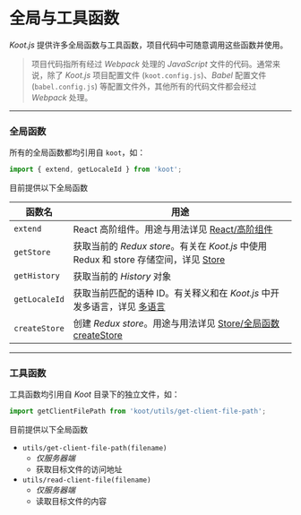 # 全局与工具函数

_Koot.js_ 提供许多全局函数与工具函数，项目代码中可随意调用这些函数并使用。

> 项目代码指所有经过 _Webpack_ 处理的 _JavaScript_ 文件的代码。通常来说，除了 _Koot.js_ 项目配置文件 (`koot.config.js`)、_Babel_ 配置文件 (`babel.config.js`) 等配置文件外，其他所有的代码文件都会经过 _Webpack_ 处理。

---

### 全局函数

所有的全局函数都均引用自 `koot`，如：

```javascript
import { extend, getLocaleId } from 'koot';
```

目前提供以下全局函数

| 函数名        | 用途                                                                                            |
| ------------- | ----------------------------------------------------------------------------------------------- |
| `extend`      | React 高阶组件。用途与用法详见 [React/高阶组件](/react?id=高阶组件-extend)                      |
| `getStore`    | 获取当前的 _Redux store_。有关在 _Koot.js_ 中使用 Redux 和 store 存储空间，详见 [Store](/store) |
| `getHistory`  | 获取当前的 _History_ 对象                                                                       |
| `getLocaleId` | 获取当前匹配的语种 ID。有关释义和在 _Koot.js_ 中开发多语言，详见 [多语言](/i18n)                |
| `createStore` | 创建 _Redux store_。用途与用法详见 [Store/全局函数 createStore](/store?id=全局函数-createstore) |

---

### 工具函数

工具函数均引用自 _Koot_ 目录下的独立文件，如：

```javascript
import getClientFilePath from 'koot/utils/get-client-file-path';
```

目前提供以下全局函数

-   `utils/get-client-file-path(filename)`
    -   _仅服务器端_
    -   获取目标文件的访问地址
-   `utils/read-client-file(filename)`
    -   _仅服务器端_
    -   读取目标文件的内容
